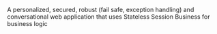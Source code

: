 A personalized, secured, robust (fail safe, exception 
handling) and conversational web application that uses Stateless Session Business for business logic

